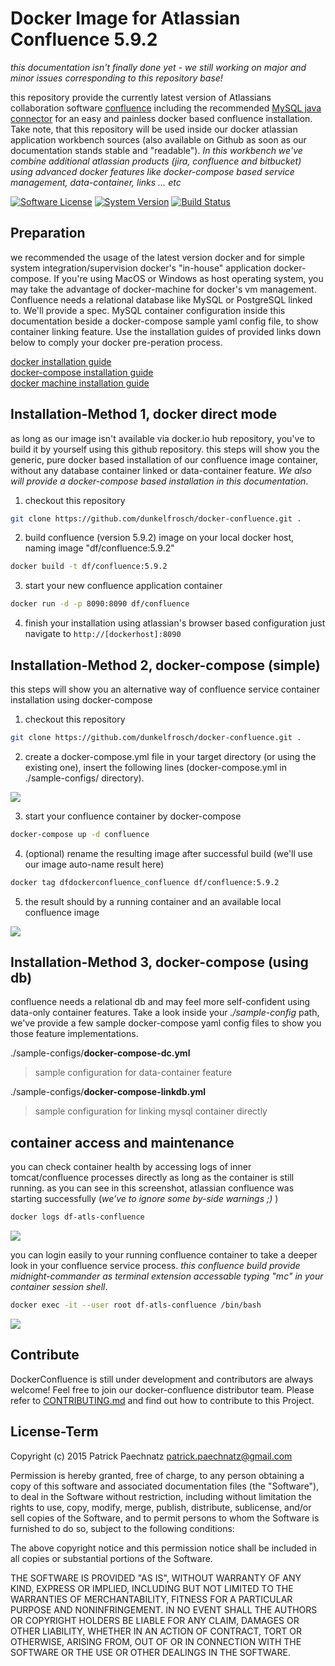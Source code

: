 # Docker Image for Atlassian Confluence 5.9.2

*this documentation isn't finally done yet - we still working on major and minor issues corresponding to this repository base!*

this repository provide the currently latest version of Atlassians collaboration software [confluence](https://de.atlassian.com/software/confluence) including the recommended [MySQL java connector](http://dev.mysql.com/get/Downloads/Connector-J/mysql-connector-java-5.1.36.tar.gz) for an easy and painless docker based confluence installation. Take note, that this repository will be used inside our docker atlassian application workbench sources (also available on Github as soon as our documentation stands stable and "readable"). *In this workbench we've combine additional atlassian products (jira, confluence and bitbucket) using advanced docker features like docker-compose based service management, data-container, links … etc*

[![Software License](https://img.shields.io/badge/license-MIT-brightgreen.svg)](LICENSE)
[![System Version](https://img.shields.io/badge/version-0.9.7-blue.svg)](VERSION)
[![Build Status](https://travis-ci.org/dunkelfrosch/docker-confluence.svg?branch=master)](https://travis-ci.org/dunkelfrosch/docker-confluence)

## Preparation
we recommended the usage of the latest version docker and for simple system integration/supervision docker's "in-house" application docker-compose.
If you're using MacOS or Windows as host operating system, you may take the advantage of docker-machine for docker's vm management. Confluence needs
a relational database like MySQL or PostgreSQL linked to. We'll provide a spec.
MySQL container configuration inside this documentation beside a docker-compose sample yaml config file, to show container linking feature. Use the installation guides of provided links down below to comply your docker pre-peration process.

[docker installation guide](https://docs.docker.com/engine/installation/)</br>
[docker-compose installation guide](https://docs.docker.com/compose/install/)</br>
[docker machine installation guide](https://docs.docker.com/machine/install-machine/)</br>


## Installation-Method 1, docker direct mode
as long as our image isn't available via docker.io hub repository, you've to build it by yourself using this github repository. this steps will show you the generic, pure docker based installation of our confluence image container, without any database container linked or data-container feature.  *We also will provide a docker-compose based installation in this documentation*.

1. checkout this repository

```bash
git clone https://github.com/dunkelfrosch/docker-confluence.git .
```

2. build confluence (version 5.9.2) image on your local docker host, naming image "df/confluence:5.9.2"

```bash
docker build -t df/confluence:5.9.2
```

3. start your new confluence application container

```bash
docker run -d -p 8090:8090 df/confluence 
```
	
4. finish your installation using atlassian's browser based configuration 
just navigate to `http://[dockerhost]:8090` 


## Installation-Method 2, docker-compose (simple)
this steps will show you an alternative way of confluence service container installation using docker-compose

1. checkout this repository

```bash
git clone https://github.com/dunkelfrosch/docker-confluence.git .
```

2. create a docker-compose.yml file in your target directory (or using the existing one), insert the following lines (docker-compose.yml in ./sample-configs/ directory). 

![](https://dl.dropbox.com/s/hqm039menqoxejc/dc_setup_001.png)

3. start your confluence container by docker-compose

```bash
docker-compose up -d confluence
```

4. (optional) rename the resulting image after successful build (we'll use our image auto-name result here)
```bash
docker tag dfdockerconfluence_confluence df/confluence:5.9.2
```
5. the result should by a running container and an available local confluence image

![](https://dl.dropbox.com/s/y02m1k781u83mfl/dc_result_001.png)

## Installation-Method 3, docker-compose (using db)
confluence needs a relational db and may feel more self-confident using data-only container features. Take a look inside your *./sample-config* path, we've provide a few sample docker-compose yaml config files to show you those feature implementations.

./sample-configs/**docker-compose-dc.yml**
> sample configuration for data-container feature

./sample-configs/**docker-compose-linkdb.yml**
> sample configuration for linking mysql container directly

## container access and maintenance
you can check container health by accessing logs of inner tomcat/confluence processes directly as long as the container is still running. as you can see in this screenshot, atlassian confluence was starting successfully (*we've to ignore some by-side warnings ;)* )

```bash
docker logs df-atls-confluence
```

![](https://dl.dropbox.com/s/dkn42evdreynvfh/dc_logs_001.png)

you can login easily to your running confluence container to take a deeper look in your confluence service process. *this confluence build provide midnight-commander as terminal extension accessable typing "mc" in your container session shell*.

```bash
docker exec -it --user root df-atls-confluence /bin/bash
```

![](https://dl.dropbox.com/s/sws4yq2znhil9n6/dc_confluence_terminal_002.png)


## Contribute

DockerConfluence is still under development and contributors are always welcome! Feel free to join our docker-confluence distributor team. Please refer to [CONTRIBUTING.md](https://github.com/dunkelfrosch/dfdockerconfluence/blob/master/CONTRIBUTING.md) and find out how to contribute to this Project.


## License-Term

Copyright (c) 2015 Patrick Paechnatz <patrick.paechnatz@gmail.com>
                                                                           
Permission is hereby granted,  free of charge,  to any  person obtaining a 
copy of this software and associated documentation files (the "Software"),
to deal in the Software without restriction,  including without limitation
the rights to use,  copy, modify, merge, publish,  distribute, sublicense,
and/or sell copies  of the  Software,  and to permit  persons to whom  the
Software is furnished to do so, subject to the following conditions:       
                                                                           
The above copyright notice and this permission notice shall be included in 
all copies or substantial portions of the Software.
                                                                           
THE SOFTWARE IS PROVIDED "AS IS", WITHOUT WARRANTY OF ANY KIND, EXPRESS OR IMPLIED, INCLUDING  BUT NOT  LIMITED TO THE WARRANTIES OF MERCHANTABILITY, FITNESS FOR A PARTICULAR  PURPOSE AND  NONINFRINGEMENT.  IN NO EVENT SHALL THE AUTHORS OR COPYRIGHT HOLDERS BE LIABLE FOR ANY CLAIM, DAMAGES OR OTHER LIABILITY,  WHETHER IN AN ACTION OF CONTRACT,  TORT OR OTHERWISE,  ARISING
FROM,  OUT OF  OR IN CONNECTION  WITH THE  SOFTWARE  OR THE  USE OR  OTHER DEALINGS IN THE SOFTWARE.